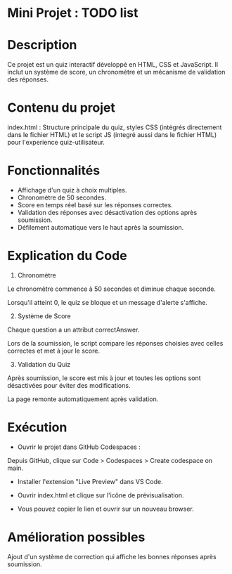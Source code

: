 # Mini Projet : TODO list 


# Description

Ce projet est un quiz interactif développé en HTML, CSS et JavaScript. Il inclut un système de score, un chronomètre et un mécanisme de validation des réponses.

# Contenu du projet

index.html : Structure principale du quiz, styles CSS (intégrés directement dans le fichier HTML) et le script JS (integré aussi dans le fichier HTML) pour l'experience quiz-utilisateur. 

# Fonctionnalités

- Affichage d'un quiz à choix multiples.<br>
- Chronomètre de 50 secondes.<br>
- Score en temps réel basé sur les réponses correctes.<br>
- Validation des réponses avec désactivation des options après soumission.<br>
- Défilement automatique vers le haut après la soumission.

# Explication du Code

1. Chronomètre

Le chronomètre commence à 50 secondes et diminue chaque seconde.

Lorsqu'il atteint 0, le quiz se bloque et un message d'alerte s'affiche.

2. Système de Score

Chaque question a un attribut correctAnswer.

Lors de la soumission, le script compare les réponses choisies avec celles correctes et met à jour le score.

3. Validation du Quiz

Après soumission, le score est mis à jour et toutes les options sont désactivées pour éviter des modifications.

La page remonte automatiquement après validation.


# Exécution

- Ouvrir le projet dans GitHub Codespaces : 

Depuis GitHub, clique sur Code > Codespaces > Create codespace on main.

- Installer l'extension "Live Preview" dans VS Code.

- Ouvrir index.html et clique sur l'icône de prévisualisation.

- Vous pouvez copier le lien et ouvrir sur un nouveau browser. 



# Amélioration possibles

Ajout d'un système de correction qui affiche les bonnes réponses après soumission.